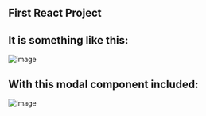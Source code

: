 ## First React Project

It is something like this:
---
![image](https://user-images.githubusercontent.com/86571925/136674710-e582803c-f5f3-4db1-9c97-88ccba29c3a0.png)

With this modal component included:
---
![image](https://user-images.githubusercontent.com/86571925/136674730-5bb39364-ad1e-4218-9446-91574cb8508c.png)
